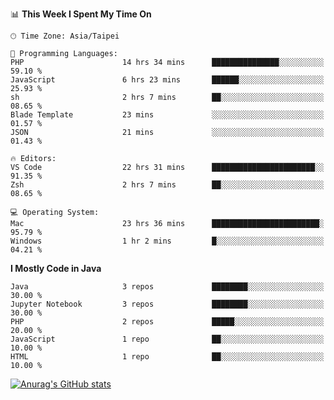 <!--### Hi there 👋-->

<!--
**treevel/treevel** is a ✨ _special_ ✨ repository because its `README.md` (this file) appears on your GitHub profile.

Here are some ideas to get you started:

- 🔭 I’m currently working on ...
- 🌱 I’m currently learning ...
- 👯 I’m looking to collaborate on ...
- 🤔 I’m looking for help with ...
- 💬 Ask me about ...
- 📫 How to reach me: ...
- 😄 Pronouns: ...
- ⚡ Fun fact: ...
-->

<!--START_SECTION:waka-->
📊 **This Week I Spent My Time On** 

```text
🕑︎ Time Zone: Asia/Taipei

💬 Programming Languages: 
PHP                      14 hrs 34 mins      ███████████████░░░░░░░░░░   59.10 % 
JavaScript               6 hrs 23 mins       ██████░░░░░░░░░░░░░░░░░░░   25.93 % 
sh                       2 hrs 7 mins        ██░░░░░░░░░░░░░░░░░░░░░░░   08.65 % 
Blade Template           23 mins             ░░░░░░░░░░░░░░░░░░░░░░░░░   01.57 % 
JSON                     21 mins             ░░░░░░░░░░░░░░░░░░░░░░░░░   01.43 % 

🔥 Editors: 
VS Code                  22 hrs 31 mins      ███████████████████████░░   91.35 % 
Zsh                      2 hrs 7 mins        ██░░░░░░░░░░░░░░░░░░░░░░░   08.65 % 

💻 Operating System: 
Mac                      23 hrs 36 mins      ████████████████████████░   95.79 % 
Windows                  1 hr 2 mins         █░░░░░░░░░░░░░░░░░░░░░░░░   04.21 % 
```

**I Mostly Code in Java** 

```text
Java                     3 repos             ████████░░░░░░░░░░░░░░░░░   30.00 % 
Jupyter Notebook         3 repos             ████████░░░░░░░░░░░░░░░░░   30.00 % 
PHP                      2 repos             █████░░░░░░░░░░░░░░░░░░░░   20.00 % 
JavaScript               1 repo              ██░░░░░░░░░░░░░░░░░░░░░░░   10.00 % 
HTML                     1 repo              ██░░░░░░░░░░░░░░░░░░░░░░░   10.00 % 
```




<!--END_SECTION:waka-->

<!-- GitHub Stats Card-->
[![Anurag's GitHub stats](https://github-readme-stats.vercel.app/api?username=treevel&show_icons=true&theme=monokai&count_private=true)](https://github.com/anuraghazra/github-readme-stats)
